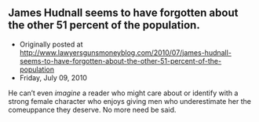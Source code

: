 ## James Hudnall seems to have forgotten about the other 51 percent of the population.

 * Originally posted at http://www.lawyersgunsmoneyblog.com/2010/07/james-hudnall-seems-to-have-forgotten-about-the-other-51-percent-of-the-population
 * Friday, July 09, 2010

He can’t even _imagine_ a reader who might care about or identify with a strong female character who enjoys giving men who underestimate her the comeuppance they deserve.  No more need be said.